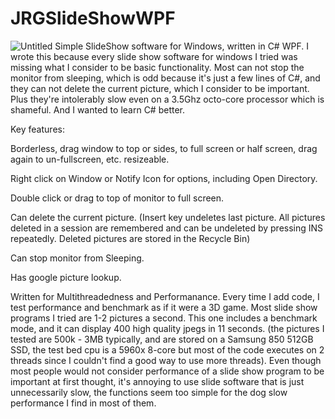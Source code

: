 # JRGSlideShowWPF
![Untitled](https://user-images.githubusercontent.com/2309574/106255569-cf647280-61df-11eb-8ade-9da6694570b9.jpg)
Simple SlideShow software for Windows, written in C# WPF.
I wrote this because every slide show software for windows I tried was missing what I consider to be basic functionality. 
Most can not stop the monitor from sleeping, which is odd because it's just a few lines of C#, and they can not delete the current picture, which
I consider to be important. Plus they're intolerably slow even on a 3.5Ghz octo-core processor which is shameful. And I wanted to learn C# better. 

Key features:

Borderless, drag window to top or sides, to full screen or half screen, drag again to un-fullscreen, etc. resizeable.

Right click on Window or Notify Icon for options, including Open Directory.

Double click or drag to top of monitor to full screen.

Can delete the current picture. (Insert key undeletes last picture. All pictures deleted in a session are remembered and can be undeleted by pressing INS repeatedly. 
Deleted pictures are stored in the Recycle Bin)

Can stop monitor from Sleeping.

Has google picture lookup.

Written for Multithreadedness and Performanance. Every time I add code, I test performance and benchmark as if it were a 3D game. 
Most slide show programs I tried are 1-2 pictures a second. This one includes a benchmark mode, and it can display 400 high quality jpegs in 11 seconds. 
(the pictures I tested are 500k - 3MB typically, and are stored on a Samsung 850 512GB SSD, the test bed cpu is a 5960x 8-core but most of the code executes on 2 threads since I couldn't find a good way to use more threads). Even though most people would not consider performance of a slide show program to be important at first thought, it's annoying to use slide software that is just unnecessarily slow, the functions seem too simple for the dog slow performance I find in most of them.
